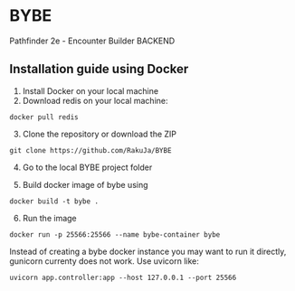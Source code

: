 # BYBE
Pathfinder 2e - Encounter Builder BACKEND

## Installation guide using Docker

1) Install Docker on your local machine
2) Download redis on your local machine:
```
docker pull redis
```
3) Clone the repository or download the ZIP
```
git clone https://github.com/RakuJa/BYBE
```
4) Go to the local BYBE project folder

5) Build docker image of bybe using
```
docker build -t bybe .
```

6) Run the image
```
docker run -p 25566:25566 --name bybe-container bybe
```

Instead of creating a bybe docker instance you may want to run it directly, gunicorn currenty does not work. Use uvicorn like:

```
uvicorn app.controller:app --host 127.0.0.1 --port 25566
```
